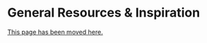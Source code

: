 # General Resources & Inspiration

[This page has been moved here.](https://github.com/ellennickles/creative-coding-summer-21/wiki)
